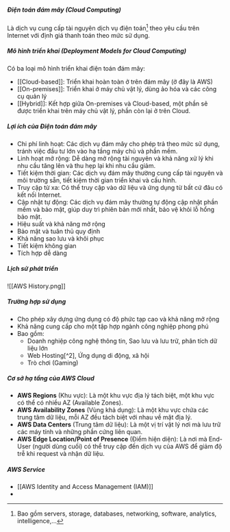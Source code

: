 ##### Điện toán đám mây (Cloud Computing)
Là dịch vụ cung cấp tài nguyên dịch vụ điện toán[^1] theo yêu cầu trên Internet với định giá thanh toán theo mức sử dụng.

##### Mô hình triển khai (Deployment Models for Cloud Computing)
Có ba loại mô hình triển khai điện toán đám mây:
- [[Cloud-based]]: Triển khai hoàn toàn ở trên đám mây (ở đây là AWS)
- [[On-premises]]: Triển khai ở máy chủ vật lý, dùng ảo hóa và các công cụ quản lý
- [[Hybrid]]: Kết hợp giữa On-premises và Cloud-based, một phần sẽ được triển khai trên máy chủ vật lý, phần còn lại ở trên Cloud.

##### Lợi ích của Điện toán đám mây
- Chi phí linh hoạt: Các dịch vụ đám mây cho phép trả theo mức sử dụng, tránh việc đầu tư lớn vào hạ tầng máy chủ và phần mềm.
- Linh hoạt mở rộng: Dễ dàng mở rộng tài nguyên và khả năng xử lý khi nhu cầu tăng lên và thu hẹp lại khi nhu cầu giảm.
- Tiết kiệm thời gian: Các dịch vụ đám mây thường cung cấp tài nguyên và môi trường sẵn, tiết kiệm thời gian triển khai và cấu hình.
- Truy cập từ xa: Có thể truy cập vào dữ liệu và ứng dụng từ bất cứ đâu có kết nối Internet.
- Cập nhật tự động: Các dịch vụ đám mây thường tự động cập nhật phần mềm và bảo mật, giúp duy trì phiên bản mới nhất, bảo vệ khỏi lỗ hổng bảo mật.
- Hiệu suất và khả năng mở rộng
- Bảo mật và tuân thủ quy định
- Khả năng sao lưu và khôi phục
- Tiết kiệm không gian
- Tích hợp dễ dàng

##### Lịch sử phát triển
![[AWS History.png]]

##### Trường hợp sử dụng
- Cho phép xây dựng ứng dụng có độ phức tạp cao và khả năng mở rộng
- Khả năng cung cấp cho một tập hợp ngành công nghiệp phong phú
- Bao gồm:
	- Doanh nghiệp công nghệ thông tin, Sao lưu và lưu trữ, phân tích dữ liệu lớn
	- Web Hosting[^2], Ứng dụng di động, xã hội
	- Trò chơi (Gaming)

##### Cơ sở hạ tầng của AWS Cloud
- **AWS Regions** (Khu vực): Là một khu vực địa lý tách biệt, một khu vực có thể có nhiều AZ (Available Zones).
- **AWS Availability Zones** (Vùng khả dụng): Là một khu vực chứa các trung tâm dữ liệu, mỗi AZ đều tách biệt với nhau về mặt địa lý.
- **AWS Data Centers** (Trung tâm dữ liệu): Là một vị trí vật lý nơi mà lưu trữ các máy tính và những phần cứng liên quan.
- **AWS Edge Location/Point of Presence** (Điểm hiện diện): Là nơi mà End-User (người dùng cuối) có thể truy cập đến dịch vụ của AWS để giảm độ trễ khi request và nhận dữ liệu.

##### AWS Service
- [[AWS Identity and Access Management (IAM)]]
- 
[^1]: Bao gồm servers, storage, databases, networking, software, analytics, intelligence,...